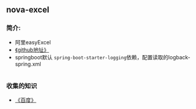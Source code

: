 ## nova-excel
### 简介:
* 阿里easyExcel
* [《github地址》](https://github.com/alibaba/easyexcel)
* springboot默认 `spring-boot-starter-logging`依赖，配置读取的logback-spring.xml
~~~xml

~~~

### 收集的知识
* [《百度》](https://www.baidu.com)

